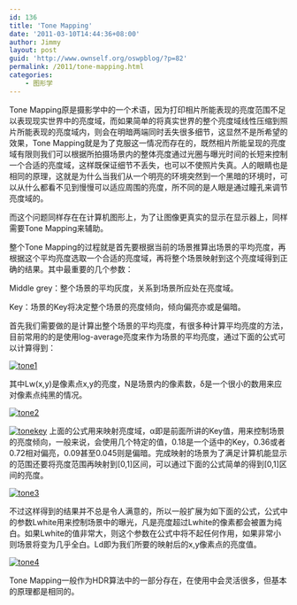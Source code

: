 ```yaml
---
id: 136
title: 'Tone Mapping'
date: '2011-03-10T14:44:36+08:00'
author: Jimmy
layout: post
guid: 'http://www.ownself.org/oswpblog/?p=82'
permalink: /2011/tone-mapping.html
categories:
    - 图形学
---
```


Tone Mapping原是摄影学中的一个术语，因为打印相片所能表现的亮度范围不足以表现现实世界中的亮度域，而如果简单的将真实世界的整个亮度域线性压缩到照片所能表现的亮度域内，则会在明暗两端同时丢失很多细节，这显然不是所希望的效果，Tone Mapping就是为了克服这一情况而存在的，既然相片所能呈现的亮度域有限则我们可以根据所拍摄场景内的整体亮度通过光圈与曝光时间的长短来控制一个合适的亮度域，这样既保证细节不丢失，也可以不使照片失真。人的眼睛也是相同的原理，这就是为什么当我们从一个明亮的环境突然到一个黑暗的环境时，可以从什么都看不见到慢慢可以适应周围的亮度，所不同的是人眼是通过瞳孔来调节亮度域的。

而这个问题同样存在在计算机图形上，为了让图像更真实的显示在显示器上，同样需要Tone Mapping来辅助。

整个Tone Mapping的过程就是首先要根据当前的场景推算出场景的平均亮度，再根据这个平均亮度选取一个合适的亮度域，再将整个场景映射到这个亮度域得到正确的结果。其中最重要的几个参数：

Middle grey：整个场景的平均灰度，关系到场景所应处在亮度域。

Key：场景的Key将决定整个场景的亮度倾向，倾向偏亮亦或是偏暗。

首先我们需要做的是计算出整个场景的平均亮度，有很多种计算平均亮度的方法，目前常用的的是使用log-average亮度来作为场景的平均亮度，通过下面的公式可以计算得到：

[![tone1](/wp-content/uploads/2011/03/tone1_thumb.jpg "tone1")](/wp-content/uploads/2011/03/tone1.jpg)

其中Lw(x,y)是像素点x,y的亮度，N是场景内的像素数，δ是一个很小的数用来应对像素点纯黑的情况。

[![tone2](/wp-content/uploads/2011/03/tone2_thumb.jpg "tone2")](/wp-content/uploads/2011/03/tone2.jpg)

[![tonekey](/wp-content/uploads/2011/03/tonekey_thumb.jpg "tonekey")](/wp-content/uploads/2011/03/tonekey.jpg) 上面的公式用来映射亮度域，α即是前面所讲的Key值，用来控制场景的亮度倾向，一般来说，会使用几个特定的值，0.18是一个适中的Key，0.36或者0.72相对偏亮，0.09甚至0.045则是偏暗。完成映射的场景为了满足计算机能显示的范围还要将亮度范围再映射到\[0,1\]区间，可以通过下面的公式简单的得到\[0,1\]区间的亮度。

[![tone3](/wp-content/uploads/2011/03/tone3_thumb.jpg "tone3")](/wp-content/uploads/2011/03/tone3.jpg)

不过这样得到的结果并不总是令人满意的，所以一般扩展为如下面的公式，公式中的参数Lwhite用来控制场景中的曝光，凡是亮度超过Lwhite的像素都会被置为纯白。如果Lwhite的值非常大，则这个参数在公式中将不起任何作用，如果非常小则场景将变为几乎全白。Ld即为我们所要的映射后的x,y像素点的亮度值。

[![tone4](/wp-content/uploads/2011/03/tone4_thumb.jpg "tone4")](/wp-content/uploads/2011/03/tone4.jpg)

Tone Mapping一般作为HDR算法中的一部分存在，在使用中会灵活很多，但基本的原理都是相同的。